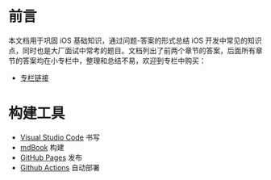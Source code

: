# 前言
本文档用于巩固 iOS 基础知识，通过问题-答案的形式总结 iOS 开发中常见的知识点，同时也是大厂面试中常考的题目。文档列出了前两个章节的答案，后面所有章节的答案均在小专栏中，整理和总结不易，欢迎到专栏中购买：
- [专栏链接](https://xiaozhuanlan.com/interviewios)



# 构建工具

- [Visual Studio Code](https://code.visualstudio.com/) 书写
- [mdBook](https://github.com/rust-lang/mdBook) 构建
- [GitHub Pages](https://pages.github.com/) 发布
- [Github Actions](https://github.com/features/actions) 自动部署
